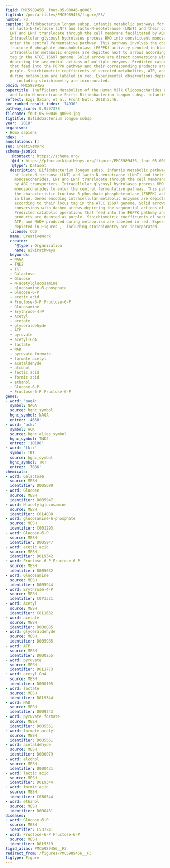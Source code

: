 ```yaml
---
figid: PMC5989456__fnut-05-00046-g0003
figlink: /pmc/articles/PMC5989456/figure/F3/
number: F3
caption: Bifidobacterium longum subsp. infantis metabolic pathways for utilization
  of lacto-N-tetraose (LNT) and lacto-N-neotetraose (LNnT) and their constituent monosaccharides.
  LNT and LNnT translocate through the cell membrane facilitated by ABC transporters.
  Intracellular glycosyl hydrolases process HMO into constituent monosaccharides to
  enter the central fermentative pathway. This pathway involves the characteristic
  fructose-6-phosphate phosphoketolase (F6PPK) activity denoted in blue. Genes encoding
  intracellular metabolic enzymes are depicted next to arrows according to their locus
  tag in the ATCC 15697 genome. Solid arrows are direct conversions with dashed arrows
  depicting the sequential actions of multiple enzymes. Predicted catabolic operations
  that feed into the F6PPK pathway and their corresponding products are denoted as
  purple. Stoichiometric coefficients of secreted metabolites, ATP, and NAD+ produced
  during metabolism are labeled in red. Experimental observations depicted in Figures
  ,  including stoichiometry are incorporated.
pmcid: PMC5989456
papertitle: Inefficient Metabolism of the Human Milk Oligosaccharides Lacto-N-tetraose
  and Lacto-N-neotetraose Shifts Bifidobacterium longum subsp. infantis Physiology.
reftext: Ezgi Özcan, et al. Front Nutr. 2018;5:46.
pmc_ranked_result_index: '74930'
pathway_score: 0.9597378
filename: fnut-05-00046-g0003.jpg
figtitle: Bifidobacterium longum subsp
year: '2018'
organisms:
- Homo sapiens
ndex: ''
annotations: []
seo: CreativeWork
schema-jsonld:
  '@context': https://schema.org/
  '@id': https://pfocr.wikipathways.org/figures/PMC5989456__fnut-05-00046-g0003.html
  '@type': Dataset
  description: Bifidobacterium longum subsp. infantis metabolic pathways for utilization
    of lacto-N-tetraose (LNT) and lacto-N-neotetraose (LNnT) and their constituent
    monosaccharides. LNT and LNnT translocate through the cell membrane facilitated
    by ABC transporters. Intracellular glycosyl hydrolases process HMO into constituent
    monosaccharides to enter the central fermentative pathway. This pathway involves
    the characteristic fructose-6-phosphate phosphoketolase (F6PPK) activity denoted
    in blue. Genes encoding intracellular metabolic enzymes are depicted next to arrows
    according to their locus tag in the ATCC 15697 genome. Solid arrows are direct
    conversions with dashed arrows depicting the sequential actions of multiple enzymes.
    Predicted catabolic operations that feed into the F6PPK pathway and their corresponding
    products are denoted as purple. Stoichiometric coefficients of secreted metabolites,
    ATP, and NAD+ produced during metabolism are labeled in red. Experimental observations
    depicted in Figures ,  including stoichiometry are incorporated.
  license: CC0
  name: CreativeWork
  creator:
    '@type': Organization
    name: WikiPathways
  keywords:
  - NAGA
  - TNK2
  - TKT
  - Galactose
  - Glucose
  - N-acetylglucosamine
  - glucosamine-6-phosphate
  - Glucose-6-P
  - acetic acid
  - Fructose-6-P Fructose-6-P
  - Glucosamine
  - Erythrose-4-P
  - Acetyl
  - acetate
  - glyceraldehyde
  - ATP
  - pyruvate
  - acetyl-CoA
  - lactate
  - NAD
  - pyruvate formate
  - formate acetyl
  - acetaldehyde
  - alcohol
  - lactic acid
  - formic acid
  - ethanol
  - Glucose-6-P
  - Fructose-6-P Fructose-6-P
genes:
- word: 'nagA:'
  symbol: NAGA
  source: hgnc_symbol
  hgnc_symbol: NAGA
  entrez: '4668'
- word: 'ack:'
  symbol: ACK
  source: hgnc_alias_symbol
  hgnc_symbol: TNK2
  entrez: '10188'
- word: 'tkt:'
  symbol: TKT
  source: hgnc_symbol
  hgnc_symbol: TKT
  entrez: '7086'
chemicals:
- word: Galactose
  source: MESH
  identifier: D005690
- word: Glucose
  source: MESH
  identifier: D005947
- word: N-acetylglucosamine
  source: MESH
  identifier: C014088
- word: glucosamine-6-phosphate
  source: MESH
  identifier: C001293
- word: Glucose-6-P
  source: MESH
  identifier: D005947
- word: acetic acid
  source: MESH
  identifier: D019342
- word: Fructose-6-P Fructose-6-P
  source: MESH
  identifier: D005632
- word: Glucosamine
  source: MESH
  identifier: D005944
- word: Erythrose-4-P
  source: MESH
  identifier: C073321
- word: Acetyl
  source: MESH
  identifier: C011632
- word: acetate
  source: MESH
  identifier: D000085
- word: glyceraldehyde
  source: MESH
  identifier: D005985
- word: ATP
  source: MESH
  identifier: D000255
- word: pyruvate
  source: MESH
  identifier: D011773
- word: acetyl-CoA
  source: MESH
  identifier: D000105
- word: lactate
  source: MESH
  identifier: D019344
- word: NAD
  source: MESH
  identifier: D009243
- word: pyruvate formate
  source: MESH
  identifier: D005561
- word: formate acetyl
  source: MESH
  identifier: D005561
- word: acetaldehyde
  source: MESH
  identifier: D000079
- word: alcohol
  source: MESH
  identifier: D000431
- word: lactic acid
  source: MESH
  identifier: D019344
- word: formic acid
  source: MESH
  identifier: C030544
- word: ethanol
  source: MESH
  identifier: D000431
diseases:
- word: Glucose-6-P
  source: MESH
  identifier: C537241
- word: Fructose-6-P Fructose-6-P
  source: MESH
  identifier: D015319
figid_alias: PMC5989456__F3
redirect_from: /figures/PMC5989456__F3
figtype: Figure
---
```

